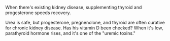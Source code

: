 When there's existing kidney disease, supplementing thyroid and progesterone speeds recovery.

Urea is safe, but progesterone, pregnenolone, and thyroid are often curative for chronic kidney disease. Has his vitamin D been checked? When it's low, parathyroid hormone rises, and it's one of the "uremic toxins."
